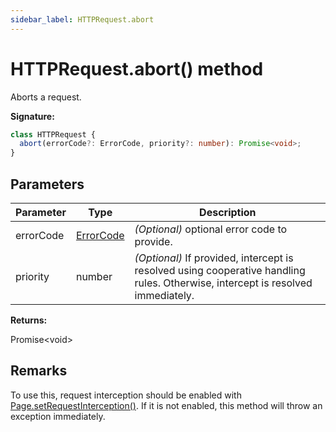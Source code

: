 ```yaml
---
sidebar_label: HTTPRequest.abort
---
```


# HTTPRequest.abort() method

Aborts a request.

**Signature:**

```typescript
class HTTPRequest {
  abort(errorCode?: ErrorCode, priority?: number): Promise<void>;
}
```

## Parameters

| Parameter | Type                                  | Description                                                                                                                          |
| --------- | ------------------------------------- | ------------------------------------------------------------------------------------------------------------------------------------ |
| errorCode | [ErrorCode](./puppeteer.errorcode.md) | <i>(Optional)</i> optional error code to provide.                                                                                    |
| priority  | number                                | <i>(Optional)</i> If provided, intercept is resolved using cooperative handling rules. Otherwise, intercept is resolved immediately. |

**Returns:**

Promise&lt;void&gt;

## Remarks

To use this, request interception should be enabled with [Page.setRequestInterception()](./puppeteer.page.setrequestinterception.md). If it is not enabled, this method will throw an exception immediately.
